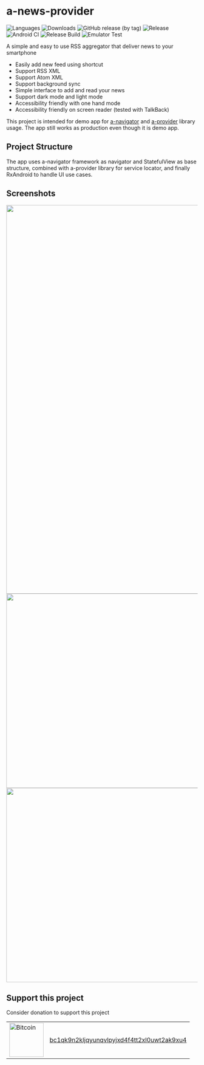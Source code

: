 # a-news-provider

![Languages](https://img.shields.io/github/languages/top/rh-id/a-news-provider)
![Downloads](https://img.shields.io/github/downloads/rh-id/a-news-provider/total)
![GitHub release (by tag)](https://img.shields.io/github/downloads/rh-id/a-news-provider/latest/total)
![Release](https://img.shields.io/github/v/release/rh-id/a-news-provider)
![Android CI](https://github.com/rh-id/a-news-provider/actions/workflows/gradlew-build.yml/badge.svg)
![Release Build](https://github.com/rh-id/a-news-provider/actions/workflows/android-release.yml/badge.svg)
![Emulator Test](https://github.com/rh-id/a-news-provider/actions/workflows/android-emulator-test.yml/badge.svg)

A simple and easy to use RSS aggregator that deliver news to your smartphone
<ul>
  <li>Easily add new feed using shortcut</li>
  <li>Support RSS XML</li>
  <li>Support Atom XML</li>
  <li>Support background sync</li>
  <li>Simple interface to add and read your news</li>
  <li>Support dark mode and light mode</li>
  <li>Accessibility friendly with one hand mode</li>
  <li>Accessibility friendly on screen reader (tested with TalkBack)</li>
</ul>

This project is intended for demo app for [a-navigator](https://github.com/rh-id/a-navigator) and [a-provider](https://github.com/rh-id/a-provider) library usage.
The app still works as production even though it is demo app.

## Project Structure

The app uses a-navigator framework as navigator and StatefulView as base structure,
combined with a-provider library for service locator,
and finally RxAndroid to handle UI use cases.

## Screenshots
<img src="https://github.com/rh-id/a-news-provider/blob/master/fastlane/metadata/android/en-US/images/featureGraphic.png" width="1024"/>

<img src="https://github.com/rh-id/a-news-provider/blob/master/fastlane/metadata/android/en-US/images/phoneScreenshots/1.png" height="512"/>
<img src="https://github.com/rh-id/a-news-provider/blob/master/fastlane/metadata/android/en-US/images/phoneScreenshots/2.png" height="512"/>

## Support this project
Consider donation to support this project
<table>
  <tr>
    <td><a href="bitcoin:bc1qk9n2kljqyunqvlpyjxd4f4tt2xl0uwt2ak9xu4"><img src="https://img.shields.io/badge/Bitcoin-000000?style=for-the-badge&logo=bitcoin&logoColor=white&link=bitcoin://bc1qk9n2kljqyunqvlpyjxd4f4tt2xl0uwt2ak9xu4" alt="Bitcoin" width="90px"></a></td>
    <td><a href="https://www.blockchain.com/btc/address/bc1qk9n2kljqyunqvlpyjxd4f4tt2xl0uwt2ak9xu4">bc1qk9n2kljqyunqvlpyjxd4f4tt2xl0uwt2ak9xu4</a></td>
  </tr>
</table>
